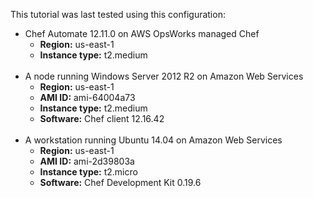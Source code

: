 This tutorial was last tested using this configuration:

* Chef Automate 12.11.0 on AWS OpsWorks managed Chef
  * **Region:** us-east-1
  * **Instance type:** t2.medium
<br /><br />
* A node running Windows Server 2012 R2 on Amazon Web Services
  * **Region:** us-east-1
  * **AMI ID:** ami-64004a73
  * **Instance type:** t2.medium
  * **Software:** Chef client 12.16.42
<br /><br />
* A workstation running Ubuntu 14.04 on Amazon Web Services
  * **Region:** us-east-1
  * **AMI ID:** ami-2d39803a
  * **Instance type:** t2.micro
  * **Software:** Chef Development Kit 0.19.6
